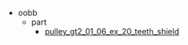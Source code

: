 * oobb
  * part
    * [pulley_gt2_01_06_ex_20_teeth_shield](oobb/part/pulley_gt2_01_06_ex_20_teeth_shield)
